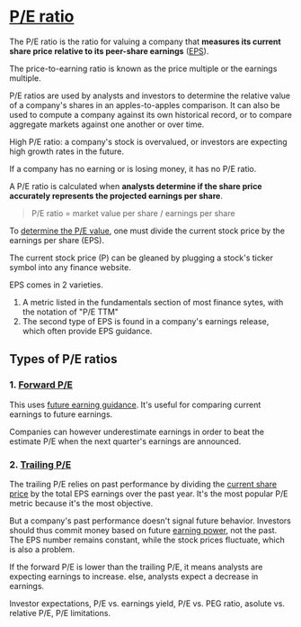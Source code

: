 # [P/E ratio](https://www.investopedia.com/terms/p/price-earningsratio.asp)

The P/E ratio is the ratio for valuing a company that **measures its current share price relative to its peer-share earnings** ([EPS](https://www.investopedia.com/terms/e/eps.asp)).

The price-to-earning ratio is known as the price multiple or the earnings multiple.

P/E ratios are used by analysts and investors to determine the relative value of a company's shares in an apples-to-apples comparison. It can also be used to compute a company against its own historical record, or to compare aggregate markets against one another or over time.

High P/E ratio: a company's stock is overvalued, or investors are expecting high growth rates in the future.

If a company has no earning or is losing money, it has no P/E ratio.

A P/E ratio is calculated when **analysts determine if the share price accurately represents the projected earnings per share**.

> P/E ratio = market value per share / earnings per share

To [determine the P/E value](https://www.investopedia.com/ask/answers/070314/how-do-i-calculate-pe-ratio-company.asp), one must divide the current stock price by the earnings per share (EPS).

The current stock price (P) can be gleaned by plugging a stock's ticker symbol into any finance website.

EPS comes in 2 varieties.

1. A metric listed in the fundamentals section of most finance sytes, with the notation of "P/E TTM"
2. The second type of EPS is found in a company's earnings release, which often provide EPS guidance.

## Types of P/E ratios

### 1. [Forward P/E](https://www.investopedia.com/terms/f/forwardpe.asp)

This uses [future earning guidance](https://www.investopedia.com/articles/analyst/03/012903.asp). It's useful for comparing current earnings to future earnings.

Companies can however underestimate earnings in order to beat the estimate P/E when the next quarter's earnings are announced.

### 2. [Trailing P/E](https://www.investopedia.com/terms/t/trailingpe.asp)

The trailing P/E relies on past performance by dividing the [current share price](https://www.investopedia.com/ask/answers/061615/how-companys-share-price-determined.asp) by the total EPS earnings over the past year. It's the most popular P/E metric because it's the most objective.

But a company's past performance doesn't signal future behavior. Investors should thus commit money based on future [earning power](https://www.investopedia.com/terms/e/earnings-power.asp), not the past. The EPS number remains constant, while the stock prices fluctuate, which is also a problem.

If the forward P/E is lower than the trailing P/E, it means analysts are expecting earnings to increase. else, analysts expect a decrease in earnings.

Investor expectations, P/E vs. earnings yield, P/E vs. PEG ratio, asolute vs. relative P/E, P/E limitations.

